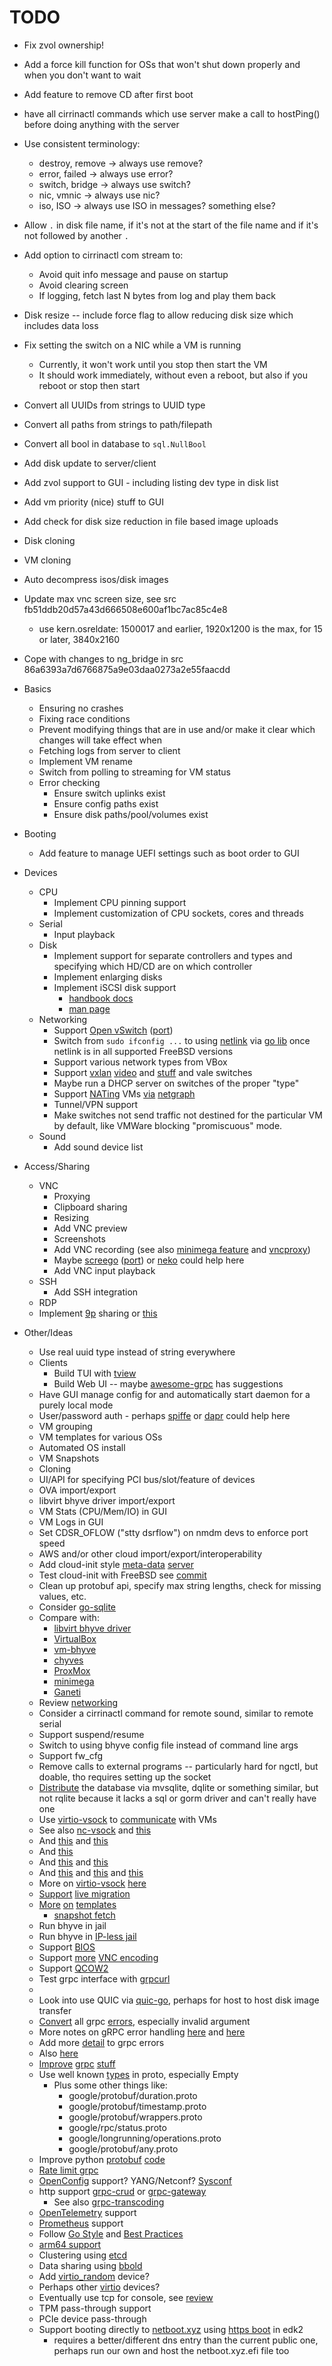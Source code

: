 
# TODO

* Fix zvol ownership!
* Add a force kill function for OSs that won't shut down properly and when you don't want to wait
* Add feature to remove CD after first boot
* have all cirrinactl commands which use server make a call to hostPing() before doing anything with the server
* Use consistent terminology:
  * destroy, remove -> always use remove?
  * error, failed -> always use error?
  * switch, bridge -> always use switch?
  * nic, vmnic -> always use nic?
  * iso, ISO -> always use ISO in messages? something else?
* Allow `.` in disk file name, if it's not at the start of the file name and if it's not followed by another `.`
* Add option to cirrinactl com stream to:
  * Avoid quit info message and pause on startup
  * Avoid clearing screen
  * If logging, fetch last N bytes from log and play them back
* Disk resize -- include force flag to allow reducing disk size which includes data loss
* Fix setting the switch on a NIC while a VM is running
  * Currently, it won't work until you stop then start the VM
  * It should work immediately, without even a reboot, but also if you reboot or stop then start
* Convert all UUIDs from strings to UUID type
* Convert all paths from strings to path/filepath
* Convert all bool in database to `sql.NullBool`
* Add disk update to server/client
* Add zvol support to GUI - including listing dev type in disk list
* Add vm priority (nice) stuff to GUI
* Add check for disk size reduction in file based image uploads
* Disk cloning
* VM cloning
* Auto decompress isos/disk images
* Update max vnc screen size, see src fb51ddb20d57a43d666508e600af1bc7ac85c4e8
  * use kern.osreldate: 1500017 and earlier, 1920x1200 is the max, for 15 or later, 3840x2160
* Cope with changes to ng_bridge in src 86a6393a7d6766875a9e03daa0273a2e55faacdd

* Basics
    * Ensuring no crashes
    * Fixing race conditions
    * Prevent modifying things that are in use and/or make it clear which changes will take effect when
    * Fetching logs from server to client
    * Implement VM rename
    * Switch from polling to streaming for VM status
    * Error checking
      * Ensure switch uplinks exist
      * Ensure config paths exist
      * Ensure disk paths/pool/volumes exist
* Booting
    * Add feature to manage UEFI settings such as boot order to GUI
* Devices
    * CPU
        * Implement CPU pinning support
        * Implement customization of CPU sockets, cores and threads
    * Serial
        * Input playback
    * Disk
        * Implement support for separate controllers and types and specifying which HD/CD are on which controller
        * Implement enlarging disks
        * Implement iSCSI disk support
          * [handbook docs](https://docs.freebsd.org/en/books/handbook/network-servers/#network-iscsi)
          * [man page](https://man.freebsd.org/cgi/man.cgi?query=ctladm)
    * Networking
        * Support [Open vSwitch](https://www.openvswitch.org/) ([port](https://www.freshports.org/net/openvswitch/))
        * Switch from `sudo ifconfig ...` to using [netlink](https://man.freebsd.org/cgi/man.cgi?netlink) via [go lib](https://pkg.go.dev/github.com/vishvananda/netlink) once netlink is in all supported FreeBSD versions
        * Support various network types from VBox
        * Support [vxlan](https://www.bsdcan.org/2016/schedule/attachments/341_VXLAN_BSDCan2016.pdf) [video](https://www.youtube.com/watch?v=_1Ne_TgF3MQ) and [stuff](https://www.bsdcan.org/2016/schedule/events/715.en.html) and vale switches
        * Maybe run a DHCP server on switches of the proper "type"
        * Support [NATing](https://github.com/zed-0xff/ng_sbinat) VMs [via](https://github.com/MonkWho/pfatt/blob/master/bin/pfatt.sh) [netgraph](https://reviews.freebsd.org/D23461)
        * Tunnel/VPN support
        * Make switches not send traffic not destined for the particular VM by default, like VMWare blocking "promiscuous" mode.
    * Sound
        * Add sound device list
* Access/Sharing
    * VNC
        * Proxying
        * Clipboard sharing
        * Resizing
        * Add VNC preview
        * Screenshots
        * Add VNC recording (see also [minimega feature](https://minimega.org/articles/vnc.article)
          and [vncproxy](https://pkg.go.dev/github.com/amitbet/vncproxy))
        * Maybe [screego](https://screego.net/) ([port](https://www.freshports.org/www/screego/)) or [neko](https://github.com/m1k1o/neko) could help here
        * Add VNC input playback
    * SSH
        * Add SSH integration
    * RDP
    * Implement [9p](https://reviews.freebsd.org/D41844) sharing or [this](https://github.com/swills/virtfs-9p-kmod/pull/4)
* Other/Ideas
    * Use real uuid type instead of string everywhere
    * Clients
        * Build TUI with [tview](https://github.com/rivo/tview)
        * Build Web UI -- maybe [awesome-grpc](https://github.com/grpc-ecosystem/awesome-grpc) has suggestions
    * Have GUI manage config for and automatically start daemon for a purely local mode
    * User/password auth - perhaps [spiffe](https://spiffe.io/) or [dapr](https://dapr.io/) could help here
    * VM grouping
    * VM templates for various OSs
    * Automated OS install
    * VM Snapshots
    * Cloning
    * UI/API for specifying PCI bus/slot/feature of devices
    * OVA import/export
    * libvirt bhyve driver import/export
    * VM Stats (CPU/Mem/IO) in GUI
    * VM Logs in GUI
    * Set CDSR_OFLOW ("stty dsrflow") on nmdm devs to enforce port speed
    * AWS and/or other cloud import/export/interoperability
    * Add cloud-init
      style [meta-data](https://docs.openstack.org/nova/train/admin/metadata-service.html)
      [server](https://docs.tinkerbell.org/services/hegel/)
    * Test cloud-init with FreeBSD see [commit](https://cgit.freebsd.org/src/commit/?id=1f4ce7a39f0f4b0621ff55d228014ccddb366d37)
    * Clean up protobuf api, specify max string lengths, check for missing values, etc.
    * Consider [go-sqlite](https://github.com/glebarez/go-sqlite)
    * Compare with:
        * [libvirt bhyve driver](https://libvirt.org/drvbhyve.html)
        * [VirtualBox](https://www.virtualbox.org/wiki/Documentation)
        * [vm-bhyve](https://github.com/churchers/vm-bhyve)
        * [chyves](http://chyves.org/)
        * [ProxMox](https://pve.proxmox.com/)
        * [minimega](https://minimega.org/)
        * [Ganeti](https://ganeti.org/)
    * Review [networking](https://freebsdfoundation.org/wp-content/uploads/2020/01/Arranging-Your-Virtual-Network-on-FreeBSD.pdf)
    * Consider a cirrinactl command for remote sound, similar to remote serial
    * Support suspend/resume
    * Switch to using bhyve config file instead of command line args
    * Support fw_cfg
    * Remove calls to external programs -- particularly hard for ngctl, but doable, tho requires setting up the socket
    * [Distribute](https://en.wikipedia.org/wiki/Distributed_SQL) the database via mvsqlite, dqlite or something similar, but not rqlite because it lacks a sql or gorm driver and can't really have one
    * Use [virtio-vsock](https://bugs.freebsd.org/bugzilla/show_bug.cgi?id=271793) to [communicate](https://github.com/linuxkit/virtsock) with VMs
    * See also [nc-vsock](https://github.com/stefanha/nc-vsock) and [this](https://gist.github.com/mcastelino/9a57d00ccf245b98de2129f0efe39857)
    * And [this](https://wiki.qemu.org/Features/VirtioVsock) and [this](https://lwn.net/Articles/556550/)
    * And [this](https://www.linux-kvm.org/images/8/83/01x08-Stefan_Hajnoczi-virtio-vsock_Zero-configuration_hostguest_communication.pdf)
    * And [this](https://pkg.go.dev/github.com/mdlayher/vsock@v1.2.1/cmd/vscp#section-readme) and [this](https://github.com/mdlayher/vsock)
    * And [this](https://stefano-garzarella.github.io/posts/2019-11-08-kvmforum-2019-vsock/) and [this](https://www.youtube.com/watch?v=_bYSQ68JPwE) and [this](https://www.youtube.com/watch?v=LFqz-VZPhFE)
    * More on [virtio-vsock](https://www.youtube.com/watch?v=LFqz-VZPhFE) [here](https://www.youtube.com/watch?v=_bYSQ68JPwE)
    * [Support](https://github.com/FreeBSD-UPB/freebsd-src/wiki/Virtual-Machine-Migration-using-bhyve) [live migration](https://lists.freebsd.org/archives/freebsd-virtualization/2023-June/001369.html)
    * [More](https://manpages.ubuntu.com/manpages/impish/man1/cloud-localds.1.html) [on](https://github.com/racingmars/vm-provision/blob/master/create.sh) [templates](https://www.youtube.com/watch?v=jxItb7iZyR0)
      * [snapshot fetch](https://download.freebsd.org/snapshots/VM-IMAGES/15.0-CURRENT/)
    * Run bhyve in jail
    * Run bhyve in [IP-less jail](https://bugs.freebsd.org/bugzilla/show_bug.cgi?id=273557)
    * Support [BIOS](https://www.gulbra.net/freebsd-bhyve/)
    * Support [more](https://github.com/freenas/libhyve-remote) [VNC encoding](https://reviews.freebsd.org/D11768)
    * Support [QCOW2](https://github.com/xcllnt/libvdsk)
    * Test grpc interface with [grpcurl](https://github.com/fullstorydev/grpcurl)
    * 
    * Look into use QUIC via [quic-go](https://github.com/quic-go/quic-go), perhaps for host to host disk image transfer
    * [Convert](https://github.com/grpc/grpc-go/blob/master/examples/features/error_details/client/main.go) all grpc [errors](https://grpc.github.io/grpc/core/md_doc_statuscodes.html), especially invalid argument
    * More notes on gRPC error handling [here](https://cloud.google.com/apis/design/errors#error_model) and [here](https://grpc.io/docs/guides/error/)
    * Add more [detail](https://github.com/grpc/grpc-go/blob/master/Documentation/rpc-errors.md) to grpc errors
    * Also [here](https://jbrandhorst.com/post/grpc-errors/)
    * [Improve](https://protobuf.dev/programming-guides/techniques/) [grpc](https://protobuf.dev/programming-guides/dos-donts/) [stuff](https://protobuf.dev/programming-guides/api/)
    * Use well known [types](https://protobuf.dev/reference/protobuf/google.protobuf/) in proto, especially Empty
      * Plus some other things like:
        * google/protobuf/duration.proto
        * google/protobuf/timestamp.proto
        * google/protobuf/wrappers.proto
        * google/rpc/status.proto
        * google/longrunning/operations.proto
        * google/protobuf/any.proto
    * Improve python [protobuf](https://protobuf.dev/programming-guides/proto3/) [code](https://protobuf.dev/reference/python/python-generated/#fields)
    * [Rate limit grpc](https://stackoverflow.com/questions/62925871/grpc-rate-limiting-an-api-on-a-per-rpc-basis )
    * [OpenConfig](https://openconfig.net/) support? YANG/Netconf? [Sysconf](https://github.com/sysrepo/sysrepo)
    * http support [grpc-crud](https://github.com/Edmartt/grpc-crud) or [grpc-gateway](https://github.com/grpc-ecosystem/grpc-gateway)
      * See also [grpc-transcoding](https://cloud.google.com/endpoints/docs/grpc/transcoding)
    * [OpenTelemetry](https://opentelemetry.io/docs/languages/go/getting-started/) support
    * [Prometheus](https://prometheus.io/docs/guides/go-application/) support
    * Follow [Go Style](https://google.github.io/styleguide/go/) and [Best Practices](https://google.github.io/styleguide/go/best-practices)
    * [arm64 support](https://cgit.freebsd.org/src/commit/?id=47e073941f4e7ca6e9bde3fa65abbfcfed6bfa2b)
    * Clustering using [etcd](https://pkg.go.dev/github.com/coreos/etcd/embed#Etcd)
    * Data sharing using [bbold](https://github.com/etcd-io/bbolt)
    * Add [virtio_random](https://man.freebsd.org/cgi/man.cgi?query=virtio_random&apropos=0&sektion=0&manpath=FreeBSD+14.0-RELEASE+and+Ports&arch=default&format=html) device?
    * Perhaps other [virtio](https://man.freebsd.org/cgi/man.cgi?query=virtio&sektion=4&apropos=0&manpath=FreeBSD+14.0-RELEASE+and+Ports) devices?
    * Eventually use tcp for console, see [review](https://reviews.freebsd.org/D43514)
    * TPM pass-through support
    * PCIe device pass-through
    * Support booting directly to [netboot.xyz](https://netboot.xyz/docs/booting/ipxe/) using [https boot](https://github.com/tianocore/tianocore.github.io/wiki/HTTP-Boot) in edk2
      * requires a better/different dns entry than the current public one, perhaps run our own and host the netboot.xyz.efi file too
